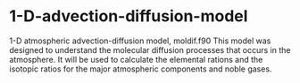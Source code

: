 # 1-D-advection-diffusion-model
1-D atmospheric advection-diffusion model, moldif.f90
This model was designed to understand the molecular diffusion processes that occurs in the atmosphere. It will be used to calculate the elemental rations and the isotopic ratios for the major atmospheric components and noble gases.
